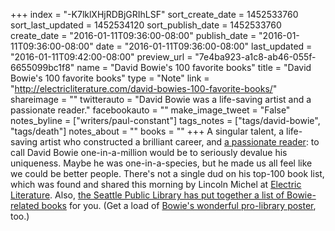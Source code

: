 +++
index = "-K7lklXHjRDBjGRIhLSF"
sort_create_date = 1452533760
sort_last_updated = 1452534120
sort_publish_date = 1452533760
create_date = "2016-01-11T09:36:00-08:00"
publish_date = "2016-01-11T09:36:00-08:00"
date = "2016-01-11T09:36:00-08:00"
last_updated = "2016-01-11T09:42:00-08:00"
preview_url = "7e4ba923-a1c8-ab46-055f-6655099bc1f8"
name = "David Bowie's 100 favorite books"
title = "David Bowie's 100 favorite books"
type = "Note"
link = "http://electricliterature.com/david-bowies-100-favorite-books/"
shareimage = ""
twitterauto = "David Bowie was a life-saving artist and a passionate reader."
facebookauto = ""
make_image_tweet = "False"
notes_byline = ["writers/paul-constant"]
tags_notes = ["tags/david-bowie", "tags/death"]
notes_about = ""
books = ""
+++
A singular talent, a life-saving artist who constructed a brilliant career, and [a passionate reader](http://electricliterature.com/david-bowies-100-favorite-books/): to call David Bowie one-in-a-million would be to seriously devalue his uniqueness. Maybe he was one-in-a-species, but he made us all feel like we could be better people. There's not a single dud on his top-100 book list, which was found and shared this morning by Lincoln Michel at [Electric Literature](http://electricliterature.com/david-bowies-100-favorite-books/). Also, [the Seattle Public Library has put together a list of Bowie-related books](https://seattle.bibliocommons.com/list/share/72535308_rainy_day_librarian/571420248_david_bowie_book_list) for you. (Get a load of [Bowie's wonderful pro-library poster](https://twitter.com/CNRGillLibrary/status/686587336260468737?ref_src=twsrc%5Etfw), too.)
